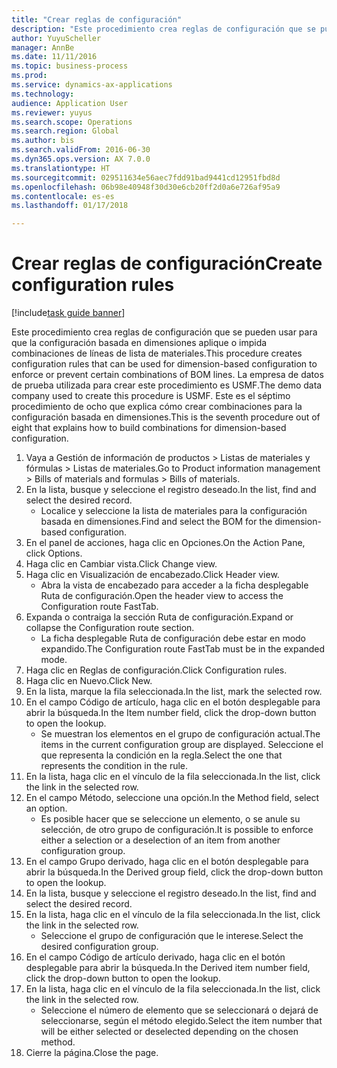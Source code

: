 ```yaml
--- 
title: "Crear reglas de configuración"
description: "Este procedimiento crea reglas de configuración que se pueden usar para que la configuración basada en dimensiones aplique o impida combinaciones de líneas de lista de materiales."
author: YuyuScheller
manager: AnnBe
ms.date: 11/11/2016
ms.topic: business-process
ms.prod: 
ms.service: dynamics-ax-applications
ms.technology: 
audience: Application User
ms.reviewer: yuyus
ms.search.scope: Operations
ms.search.region: Global
ms.author: bis
ms.search.validFrom: 2016-06-30
ms.dyn365.ops.version: AX 7.0.0
ms.translationtype: HT
ms.sourcegitcommit: 029511634e56aec7fdd91bad9441cd12951fbd8d
ms.openlocfilehash: 06b98e40948f30d30e6cb20ff2d0a6e726af95a9
ms.contentlocale: es-es
ms.lasthandoff: 01/17/2018

---
```

# <a name="create-configuration-rules"></a><span data-ttu-id="cc2d8-103">Crear reglas de configuración</span><span class="sxs-lookup"><span data-stu-id="cc2d8-103">Create configuration rules</span></span>

[!include[task guide banner](../../includes/task-guide-banner.md)]

<span data-ttu-id="cc2d8-104">Este procedimiento crea reglas de configuración que se pueden usar para que la configuración basada en dimensiones aplique o impida combinaciones de líneas de lista de materiales.</span><span class="sxs-lookup"><span data-stu-id="cc2d8-104">This procedure creates configuration rules that can be used for dimension-based configuration to enforce or prevent certain combinations of BOM lines.</span></span> <span data-ttu-id="cc2d8-105">La empresa de datos de prueba utilizada para crear este procedimiento es USMF.</span><span class="sxs-lookup"><span data-stu-id="cc2d8-105">The demo data company used to create this procedure is USMF.</span></span> <span data-ttu-id="cc2d8-106">Este es el séptimo procedimiento de ocho que explica cómo crear combinaciones para la configuración basada en dimensiones.</span><span class="sxs-lookup"><span data-stu-id="cc2d8-106">This is the seventh procedure out of eight that explains how to build combinations for dimension-based configuration.</span></span>

1. <span data-ttu-id="cc2d8-107">Vaya a Gestión de información de productos > Listas de materiales y fórmulas > Listas de materiales.</span><span class="sxs-lookup"><span data-stu-id="cc2d8-107">Go to Product information management > Bills of materials and formulas > Bills of materials.</span></span>
2. <span data-ttu-id="cc2d8-108">En la lista, busque y seleccione el registro deseado.</span><span class="sxs-lookup"><span data-stu-id="cc2d8-108">In the list, find and select the desired record.</span></span>
    * <span data-ttu-id="cc2d8-109">Localice y seleccione la lista de materiales para la configuración basada en dimensiones.</span><span class="sxs-lookup"><span data-stu-id="cc2d8-109">Find and select the BOM for the dimension-based configuration.</span></span>  
3. <span data-ttu-id="cc2d8-110">En el panel de acciones, haga clic en Opciones.</span><span class="sxs-lookup"><span data-stu-id="cc2d8-110">On the Action Pane, click Options.</span></span>
4. <span data-ttu-id="cc2d8-111">Haga clic en Cambiar vista.</span><span class="sxs-lookup"><span data-stu-id="cc2d8-111">Click Change view.</span></span>
5. <span data-ttu-id="cc2d8-112">Haga clic en Visualización de encabezado.</span><span class="sxs-lookup"><span data-stu-id="cc2d8-112">Click Header view.</span></span>
    * <span data-ttu-id="cc2d8-113">Abra la vista de encabezado para acceder a la ficha desplegable Ruta de configuración.</span><span class="sxs-lookup"><span data-stu-id="cc2d8-113">Open the header view to access the Configuration route FastTab.</span></span>  
6. <span data-ttu-id="cc2d8-114">Expanda o contraiga la sección Ruta de configuración.</span><span class="sxs-lookup"><span data-stu-id="cc2d8-114">Expand or collapse the Configuration route section.</span></span>
    * <span data-ttu-id="cc2d8-115">La ficha desplegable Ruta de configuración debe estar en modo expandido.</span><span class="sxs-lookup"><span data-stu-id="cc2d8-115">The Configuration route FastTab must be in the expanded mode.</span></span>  
7. <span data-ttu-id="cc2d8-116">Haga clic en Reglas de configuración.</span><span class="sxs-lookup"><span data-stu-id="cc2d8-116">Click Configuration rules.</span></span>
8. <span data-ttu-id="cc2d8-117">Haga clic en Nuevo.</span><span class="sxs-lookup"><span data-stu-id="cc2d8-117">Click New.</span></span>
9. <span data-ttu-id="cc2d8-118">En la lista, marque la fila seleccionada.</span><span class="sxs-lookup"><span data-stu-id="cc2d8-118">In the list, mark the selected row.</span></span>
10. <span data-ttu-id="cc2d8-119">En el campo Código de artículo, haga clic en el botón desplegable para abrir la búsqueda.</span><span class="sxs-lookup"><span data-stu-id="cc2d8-119">In the Item number field, click the drop-down button to open the lookup.</span></span>
    * <span data-ttu-id="cc2d8-120">Se muestran los elementos en el grupo de configuración actual.</span><span class="sxs-lookup"><span data-stu-id="cc2d8-120">The items in the current configuration group are displayed.</span></span> <span data-ttu-id="cc2d8-121">Seleccione el que representa la condición en la regla.</span><span class="sxs-lookup"><span data-stu-id="cc2d8-121">Select the one that represents the condition in the rule.</span></span>  
11. <span data-ttu-id="cc2d8-122">En la lista, haga clic en el vínculo de la fila seleccionada.</span><span class="sxs-lookup"><span data-stu-id="cc2d8-122">In the list, click the link in the selected row.</span></span>
12. <span data-ttu-id="cc2d8-123">En el campo Método, seleccione una opción.</span><span class="sxs-lookup"><span data-stu-id="cc2d8-123">In the Method field, select an option.</span></span>
    * <span data-ttu-id="cc2d8-124">Es posible hacer que se seleccione un elemento, o se anule su selección, de otro grupo de configuración.</span><span class="sxs-lookup"><span data-stu-id="cc2d8-124">It is possible to enforce either a selection or a deselection of an item from another configuration group.</span></span>  
13. <span data-ttu-id="cc2d8-125">En el campo Grupo derivado, haga clic en el botón desplegable para abrir la búsqueda.</span><span class="sxs-lookup"><span data-stu-id="cc2d8-125">In the Derived group field, click the drop-down button to open the lookup.</span></span>
14. <span data-ttu-id="cc2d8-126">En la lista, busque y seleccione el registro deseado.</span><span class="sxs-lookup"><span data-stu-id="cc2d8-126">In the list, find and select the desired record.</span></span>
15. <span data-ttu-id="cc2d8-127">En la lista, haga clic en el vínculo de la fila seleccionada.</span><span class="sxs-lookup"><span data-stu-id="cc2d8-127">In the list, click the link in the selected row.</span></span>
    * <span data-ttu-id="cc2d8-128">Seleccione el grupo de configuración que le interese.</span><span class="sxs-lookup"><span data-stu-id="cc2d8-128">Select the desired configuration group.</span></span>  
16. <span data-ttu-id="cc2d8-129">En el campo Código de artículo derivado, haga clic en el botón desplegable para abrir la búsqueda.</span><span class="sxs-lookup"><span data-stu-id="cc2d8-129">In the Derived item number field, click the drop-down button to open the lookup.</span></span>
17. <span data-ttu-id="cc2d8-130">En la lista, haga clic en el vínculo de la fila seleccionada.</span><span class="sxs-lookup"><span data-stu-id="cc2d8-130">In the list, click the link in the selected row.</span></span>
    * <span data-ttu-id="cc2d8-131">Seleccione el número de elemento que se seleccionará o dejará de seleccionarse, según el método elegido.</span><span class="sxs-lookup"><span data-stu-id="cc2d8-131">Select the item number that will be either selected or deselected depending on the chosen method.</span></span>  
18. <span data-ttu-id="cc2d8-132">Cierre la página.</span><span class="sxs-lookup"><span data-stu-id="cc2d8-132">Close the page.</span></span>



